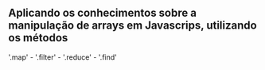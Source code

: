 ## Aplicando os conhecimentos sobre a manipulação de arrays em Javascrips, utilizando os métodos
'.map' - '.filter' - '.reduce' - '.find'
